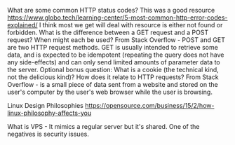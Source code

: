 What are some common HTTP status codes?  This was a good resource https://www.globo.tech/learning-center/5-most-common-http-error-codes-explained/ I think most we get will deal with resource is either not found or forbidden. 
What is the difference between a GET request and a POST request? When might each be used? From Stack Overflow - POST and GET are two HTTP request methods. GET is usually intended to retrieve some data, and is expected to be idempotent (repeating the query does not have any side-effects) and can only send limited amounts of parameter data to the server.
Optional bonus question: What is a cookie (the technical kind, not the delicious kind)? How does it relate to HTTP requests? From Stack Overflow - is a small piece of data sent from a website and stored on the user's computer by the user's web browser while the user is browsing.


Linux Design Philosophies
https://opensource.com/business/15/2/how-linux-philosophy-affects-you

What is VPS - It mimics a regular server but it's shared. One of the negatives is security issues. 